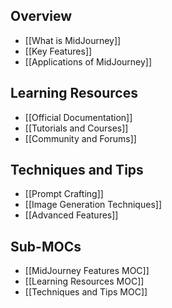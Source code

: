 ## Overview
- [[What is MidJourney]]
- [[Key Features]]
- [[Applications of MidJourney]]

## Learning Resources
- [[Official Documentation]]
- [[Tutorials and Courses]]
- [[Community and Forums]]

## Techniques and Tips
- [[Prompt Crafting]]
- [[Image Generation Techniques]]
- [[Advanced Features]]

## Sub-MOCs
- [[MidJourney Features MOC]]
- [[Learning Resources MOC]]
- [[Techniques and Tips MOC]]


